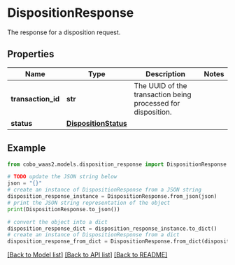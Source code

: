 # DispositionResponse

The response for a disposition request.

## Properties

Name | Type | Description | Notes
------------ | ------------- | ------------- | -------------
**transaction_id** | **str** | The UUID of the transaction being processed for disposition. | 
**status** | [**DispositionStatus**](DispositionStatus.md) |  | 

## Example

```python
from cobo_waas2.models.disposition_response import DispositionResponse

# TODO update the JSON string below
json = "{}"
# create an instance of DispositionResponse from a JSON string
disposition_response_instance = DispositionResponse.from_json(json)
# print the JSON string representation of the object
print(DispositionResponse.to_json())

# convert the object into a dict
disposition_response_dict = disposition_response_instance.to_dict()
# create an instance of DispositionResponse from a dict
disposition_response_from_dict = DispositionResponse.from_dict(disposition_response_dict)
```
[[Back to Model list]](../README.md#documentation-for-models) [[Back to API list]](../README.md#documentation-for-api-endpoints) [[Back to README]](../README.md)


